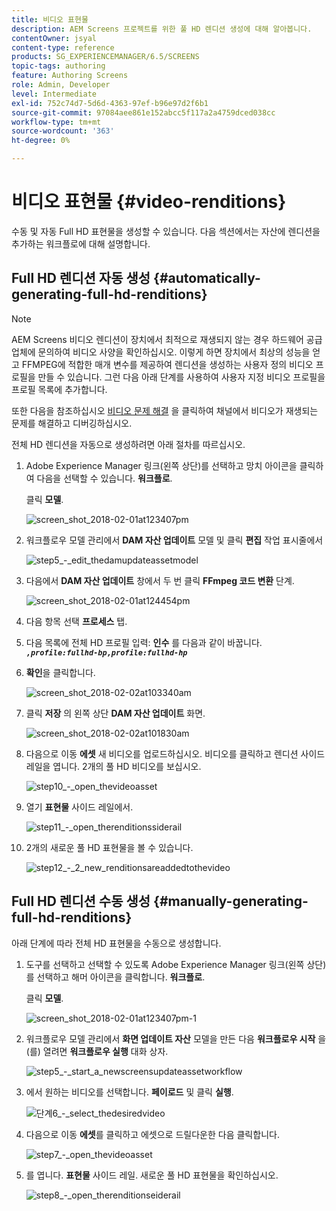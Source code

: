 ```yaml
---
title: 비디오 표현물
description: AEM Screens 프로젝트를 위한 풀 HD 렌디션 생성에 대해 알아봅니다.
contentOwner: jsyal
content-type: reference
products: SG_EXPERIENCEMANAGER/6.5/SCREENS
topic-tags: authoring
feature: Authoring Screens
role: Admin, Developer
level: Intermediate
exl-id: 752c74d7-5d6d-4363-97ef-b96e97d2f6b1
source-git-commit: 97084aee861e152abcc5f117a2a4759dced038cc
workflow-type: tm+mt
source-wordcount: '363'
ht-degree: 0%

---
```


# 비디오 표현물 {#video-renditions}

수동 및 자동 Full HD 표현물을 생성할 수 있습니다. 다음 섹션에서는 자산에 렌디션을 추가하는 워크플로에 대해 설명합니다.

## Full HD 렌디션 자동 생성  {#automatically-generating-full-hd-renditions}

>[!NOTE]
>
>AEM Screens 비디오 렌디션이 장치에서 최적으로 재생되지 않는 경우 하드웨어 공급업체에 문의하여 비디오 사양을 확인하십시오. 이렇게 하면 장치에서 최상의 성능을 얻고 FFMPEG에 적합한 매개 변수를 제공하여 렌디션을 생성하는 사용자 정의 비디오 프로필을 만들 수 있습니다. 그런 다음 아래 단계를 사용하여 사용자 지정 비디오 프로필을 프로필 목록에 추가합니다.
>
>또한 다음을 참조하십시오 [비디오 문제 해결](troubleshoot-videos.md) 을 클릭하여 채널에서 비디오가 재생되는 문제를 해결하고 디버깅하십시오.

전체 HD 렌디션을 자동으로 생성하려면 아래 절차를 따르십시오.

1. Adobe Experience Manager 링크(왼쪽 상단)를 선택하고 망치 아이콘을 클릭하여 다음을 선택할 수 있습니다. **워크플로**.

   클릭 **모델**.

   ![screen_shot_2018-02-01at123407pm](assets/screen_shot_2018-02-01at123407pm.png)

1. 워크플로우 모델 관리에서 **DAM 자산 업데이트** 모델 및 클릭 **편집** 작업 표시줄에서

   ![step5_-_edit_thedamupdateassetmodel](assets/step5_-_edit_thedamupdateassetmodel.png)

1. 다음에서 **DAM 자산 업데이트** 창에서 두 번 클릭 **FFmpeg 코드 변환** 단계.

   ![screen_shot_2018-02-01at124454pm](assets/screen_shot_2018-02-01at124454pm.png)

1. 다음 항목 선택 **프로세스** 탭.
1. 다음 목록에 전체 HD 프로필 입력: **인수** 를 다음과 같이 바꿉니다.
   ***`,profile:fullhd-bp,profile:fullhd-hp`***
1. **확인**&#x200B;을 클릭합니다.

   ![screen_shot_2018-02-02at103340am](assets/screen_shot_2018-02-02at103340am.png)

1. 클릭 **저장** 의 왼쪽 상단 **DAM 자산 업데이트** 화면.

   ![screen_shot_2018-02-02at101830am](assets/screen_shot_2018-02-02at101830am.png)

1. 다음으로 이동 **에셋** 새 비디오를 업로드하십시오. 비디오를 클릭하고 렌디션 사이드 레일을 엽니다. 2개의 풀 HD 비디오를 보십시오.

   ![step10_-_open_thevideoasset](assets/step10_-_open_thevideoasset.png)

1. 열기 **표현물** 사이드 레일에서.

   ![step11_-_open_therenditionssiderail](assets/step11_-_open_therenditionssiderail.png)

1. 2개의 새로운 풀 HD 표현물을 볼 수 있습니다.

   ![step12_-_2_new_renditionsareaddedtothevideo](assets/step12_-_2_new_renditionsareaddedtothevideo.png)

## Full HD 렌디션 수동 생성 {#manually-generating-full-hd-renditions}

아래 단계에 따라 전체 HD 표현물을 수동으로 생성합니다.

1. 도구를 선택하고 선택할 수 있도록 Adobe Experience Manager 링크(왼쪽 상단)를 선택하고 해머 아이콘을 클릭합니다. **워크플로**.

   클릭 **모델**.

   ![screen_shot_2018-02-01at123407pm-1](assets/screen_shot_2018-02-01at123407pm-1.png)

1. 워크플로우 모델 관리에서 **화면 업데이트 자산** 모델을 만든 다음 **워크플로우 시작** 을(를) 열려면 **워크플로우 실행** 대화 상자.

   ![step5_-_start_a_newscreensupdateassetworkflow](assets/step5_-_start_a_newscreensupdateassetworkflow.png)

1. 에서 원하는 비디오를 선택합니다. **페이로드** 및 클릭 **실행**.

   ![단계6_-_select_thedesiredvideo](assets/step6_-_select_thedesiredvideo.png)

1. 다음으로 이동 **에셋**&#x200B;를 클릭하고 에셋으로 드릴다운한 다음 클릭합니다.

   ![step7_-_open_thevideoasset](assets/step7_-_open_thevideoasset.png)

1. 를 엽니다. **표현물** 사이드 레일. 새로운 풀 HD 표현물을 확인하십시오.

   ![step8_-_open_therenditionseiderail](assets/step8_-_open_therenditionssiderail.png)
